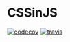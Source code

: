 # CSSinJS

[![codecov](https://codecov.io/gh/jeremyscatigna/CSSinJS/branch/master/graph/badge.svg)](https://codecov.io/gh/jeremyscatigna/CSSinJS) [![travis](https://img.shields.io/travis/com/jeremyscatigna/CSSinJS)](https://img.shields.io/travis/com/jeremyscatigna/CSSinJS)
